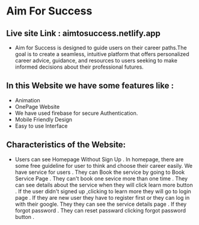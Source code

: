 # Aim For Success
## Live site Link : aimtosuccess.netlify.app
- Aim for Success is designed to guide users on their career paths.The goal is to create a seamless, intuitive platform that offers personalized career advice, guidance, and resources to users seeking to make informed decisions about their professional futures. 

## In this Website we have some features like :
- Animation
- OnePage Website
- We have used firebase for secure Authentication.
- Mobile Friendly Design
- Easy to use Interface
## Characteristics of the Website:
- Users can see Homepage Without Sign Up . In homepage, there are some free guideline for user to think and choose their career easily. We have service for users . They can Book the service by going to Book Service Page . They can't book one sevice more than one time . They can see details about the service when they will click learn more button . If the user didn't signed up ,clicking to learn more they will go to login page . If they are new user they have to register first or they can log in with their google. They they  can see the service details page . If they forgot password . They can reset passward clicking forgot password button .   